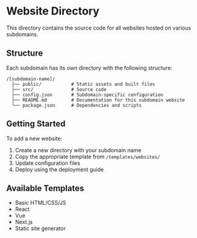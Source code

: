 # Website Directory

This directory contains the source code for all websites hosted on various subdomains.

## Structure

Each subdomain has its own directory with the following structure:

```
/[subdomain-name]/
  ├── public/           # Static assets and built files
  ├── src/              # Source code
  ├── config.json       # Subdomain-specific configuration
  ├── README.md         # Documentation for this subdomain website
  └── package.json      # Dependencies and scripts
```

## Getting Started

To add a new website:

1. Create a new directory with your subdomain name
2. Copy the appropriate template from `/templates/websites/`
3. Update configuration files
4. Deploy using the deployment guide

## Available Templates

- Basic HTML/CSS/JS
- React
- Vue
- Next.js
- Static site generator
